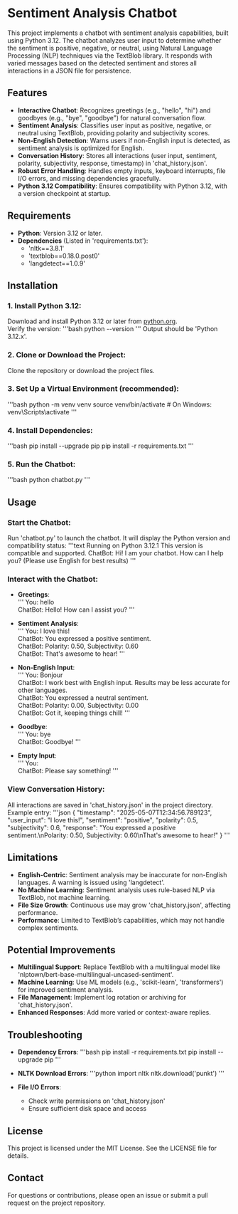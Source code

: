 # Sentiment Analysis Chatbot

This project implements a chatbot with sentiment analysis capabilities, built using Python 3.12. The chatbot analyzes user input to determine whether the sentiment is positive, negative, or neutral, using Natural Language Processing (NLP) techniques via the TextBlob library. It responds with varied messages based on the detected sentiment and stores all interactions in a JSON file for persistence.

## Features

- **Interactive Chatbot**: Recognizes greetings (e.g., "hello", "hi") and goodbyes (e.g., "bye", "goodbye") for natural conversation flow.
- **Sentiment Analysis**: Classifies user input as positive, negative, or neutral using TextBlob, providing polarity and subjectivity scores.
- **Non-English Detection**: Warns users if non-English input is detected, as sentiment analysis is optimized for English.
- **Conversation History**: Stores all interactions (user input, sentiment, polarity, subjectivity, response, timestamp) in 'chat_history.json'.
- **Robust Error Handling**: Handles empty inputs, keyboard interrupts, file I/O errors, and missing dependencies gracefully.
- **Python 3.12 Compatibility**: Ensures compatibility with Python 3.12, with a version checkpoint at startup.

## Requirements

- **Python**: Version 3.12 or later.
- **Dependencies** (Listed in 'requirements.txt'):
  - 'nltk==3.8.1'
  - 'textblob==0.18.0.post0'
  - 'langdetect==1.0.9'

## Installation

### 1. Install Python 3.12:
Download and install Python 3.12 or later from [python.org](https://www.python.org/).  
Verify the version:
'''bash
python --version
'''
Output should be 'Python 3.12.x'.

### 2. Clone or Download the Project:
Clone the repository or download the project files.

### 3. Set Up a Virtual Environment (recommended):
'''bash
python -m venv venv
source venv/bin/activate  # On Windows: venv\Scripts\activate
'''

### 4. Install Dependencies:
'''bash
pip install --upgrade pip
pip install -r requirements.txt
'''

### 5. Run the Chatbot:
'''bash
python chatbot.py
'''

## Usage

### Start the Chatbot:
Run 'chatbot.py' to launch the chatbot. It will display the Python version and compatibility status:
'''text
Running on Python 3.12.1
This version is compatible and supported.
ChatBot: Hi! I am your chatbot. How can I help you? (Please use English for best results)
'''

### Interact with the Chatbot:

- **Greetings**:  
  '''
  You: hello  
  ChatBot: Hello! How can I assist you?
  '''

- **Sentiment Analysis**:  
  '''
  You: I love this!  
  ChatBot: You expressed a positive sentiment.  
  ChatBot: Polarity: 0.50, Subjectivity: 0.60  
  ChatBot: That's awesome to hear!
  '''

- **Non-English Input**:  
  '''
  You: Bonjour  
  ChatBot: I work best with English input. Results may be less accurate for other languages.  
  ChatBot: You expressed a neutral sentiment.  
  ChatBot: Polarity: 0.00, Subjectivity: 0.00  
  ChatBot: Got it, keeping things chill!
  '''

- **Goodbye**:  
  '''
  You: bye  
  ChatBot: Goodbye!
  '''

- **Empty Input**:  
  '''
  You:  
  ChatBot: Please say something!
  '''

### View Conversation History:
All interactions are saved in 'chat_history.json' in the project directory. Example entry:
'''json
{
    "timestamp": "2025-05-07T12:34:56.789123",
    "user_input": "I love this!",
    "sentiment": "positive",
    "polarity": 0.5,
    "subjectivity": 0.6,
    "response": "You expressed a positive sentiment.\nPolarity: 0.50, Subjectivity: 0.60\nThat's awesome to hear!"
}
'''

## Limitations

- **English-Centric**: Sentiment analysis may be inaccurate for non-English languages. A warning is issued using 'langdetect'.
- **No Machine Learning**: Sentiment analysis uses rule-based NLP via TextBlob, not machine learning.
- **File Size Growth**: Continuous use may grow 'chat_history.json', affecting performance.
- **Performance**: Limited to TextBlob’s capabilities, which may not handle complex sentiments.

## Potential Improvements

- **Multilingual Support**: Replace TextBlob with a multilingual model like 'nlptown/bert-base-multilingual-uncased-sentiment'.
- **Machine Learning**: Use ML models (e.g., 'scikit-learn', 'transformers') for improved sentiment analysis.
- **File Management**: Implement log rotation or archiving for 'chat_history.json'.
- **Enhanced Responses**: Add more varied or context-aware replies.

## Troubleshooting

- **Dependency Errors**:
  '''bash
  pip install -r requirements.txt
  pip install --upgrade pip
  '''

- **NLTK Download Errors**:
  '''python
  import nltk
  nltk.download('punkt')
  '''

- **File I/O Errors**:
  - Check write permissions on 'chat_history.json'
  - Ensure sufficient disk space and access

## License
This project is licensed under the MIT License. See the LICENSE file for details.

## Contact
For questions or contributions, please open an issue or submit a pull request on the project repository.